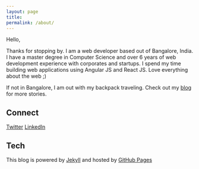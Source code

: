 ```yaml
---
layout: page
title:
permalink: /about/
---
```



Hello,

 Thanks for stopping by. I am a web developer based out of Bangalore, India. I have a master degree in Computer Science and over 6 years of web development experience with corporates and startups. I spend my time building web applications using Angular JS and React JS. Love everything about the web ;)

If not in Bangalore, I am out with my backpack traveling. Check out my [blog](http://nobal.in/tags/#Travel) for more stories.

## Connect

[Twitter](https://twitter.com/nobalmohan)   [LinkedIn](https://www.linkedin.com/in/nobal-mohan)


## Tech
This blog is powered by [Jekyll](https://jekyllrb.com/) and hosted by [GitHub Pages](https://pages.github.com/)
